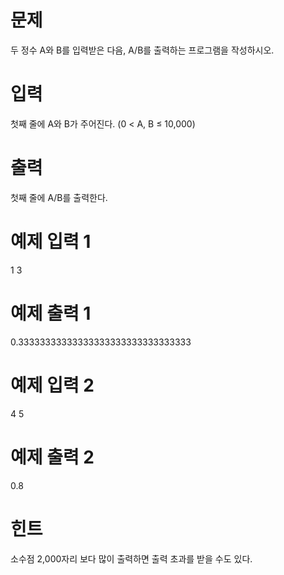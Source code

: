 # 문제
두 정수 A와 B를 입력받은 다음, A/B를 출력하는 프로그램을 작성하시오.

# 입력
첫째 줄에 A와 B가 주어진다. (0 < A, B ≤ 10,000)

# 출력
첫째 줄에 A/B를 출력한다.

# 예제 입력 1 
1 3
# 예제 출력 1 
0.33333333333333333333333333333333
# 예제 입력 2 
4 5
# 예제 출력 2 
0.8
# 힌트
소수점 2,000자리 보다 많이 출력하면 출력 초과를 받을 수도 있다.
